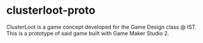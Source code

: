 # clusterloot-proto
ClusterLoot is a game concept developed for the Game Design class @ IST. This is a prototype of said game built with Game Maker Studio 2.
